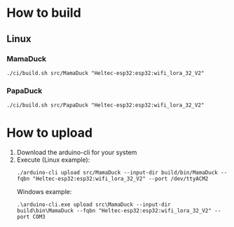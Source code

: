 # How to build

## Linux

### MamaDuck

```shell
./ci/build.sh src/MamaDuck "Heltec-esp32:esp32:wifi_lora_32_V2"
```


### PapaDuck

```shell
./ci/build.sh src/PapaDuck "Heltec-esp32:esp32:wifi_lora_32_V2"
```

# How to upload

1. Download the arduino-cli for your system
2. Execute (Linux example):
   ```shell
   ./arduino-cli upload src/MamaDuck --input-dir build/bin/MamaDuck --fqbn "Heltec-esp32:esp32:wifi_lora_32_V2" --port /dev/ttyACM2
   ```
   Windows example:
   ```shell
   .\arduino-cli.exe upload src\MamaDuck --input-dir build\bin\MamaDuck --fqbn "Heltec-esp32:esp32:wifi_lora_32_V2" --port COM3
   ```